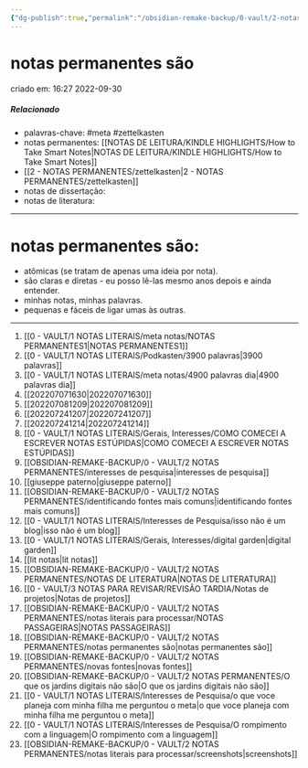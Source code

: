 ```yaml
---
{"dg-publish":true,"permalink":"/obsidian-remake-backup/0-vault/2-notas-permanentes/notas-permanentes-sao/","tags":["permanente","meta","zettelkasten"],"dgHomeLink":true,"dgShowLocalGraph":true,"dgShowFileTree":true,"dgEnableSearch":true,"noteIcon":""}
---
```


# notas permanentes são
criado em: 16:27 2022-09-30

##### Relacionado
- palavras-chave:  #meta #zettelkasten 
- notas permanentes: [[NOTAS DE LEITURA/KINDLE HIGHLIGHTS/How to Take Smart Notes\|NOTAS DE LEITURA/KINDLE HIGHLIGHTS/How to Take Smart Notes]]
- [[2 - NOTAS PERMANENTES/zettelkasten\|2 - NOTAS PERMANENTES/zettelkasten]]
- notas de dissertação:
- notas de literatura: 

---
# notas permanentes são:
- atômicas (se tratam de apenas uma ideia por nota).
- são claras e diretas - eu posso lê-las mesmo anos depois e ainda entender.
- minhas notas, minhas palavras.
- pequenas e fáceis de ligar umas às outras.
---
1. [[0 - VAULT/1 NOTAS LITERAIS/meta notas/NOTAS PERMANENTES1\|NOTAS PERMANENTES1]]
2. [[0 - VAULT/1 NOTAS LITERAIS/Podkasten/3900 palavras\|3900 palavras]]
3. [[0 - VAULT/1 NOTAS LITERAIS/meta notas/4900 palavras dia\|4900 palavras dia]]
4. [[202207071630\|202207071630]]
5. [[202207081209\|202207081209]]
6. [[202207241207\|202207241207]]
7. [[202207241214\|202207241214]]
8. [[0 - VAULT/1 NOTAS LITERAIS/Gerais, Interesses/COMO COMECEI A ESCREVER NOTAS ESTÚPIDAS\|COMO COMECEI A ESCREVER NOTAS ESTÚPIDAS]]
9. [[OBSIDIAN-REMAKE-BACKUP/0 - VAULT/2 NOTAS PERMANENTES/interesses de pesquisa\|interesses de pesquisa]]
10. [[giuseppe paterno\|giuseppe paterno]]
11. [[OBSIDIAN-REMAKE-BACKUP/0 - VAULT/2 NOTAS PERMANENTES/identificando fontes mais comuns\|identificando fontes mais comuns]]
12. [[0 - VAULT/1 NOTAS LITERAIS/Interesses de Pesquisa/isso não é um blog\|isso não é um blog]]
13. [[0 - VAULT/1 NOTAS LITERAIS/Gerais, Interesses/digital garden\|digital garden]]
14. [[lit notas\|lit notas]]
15. [[OBSIDIAN-REMAKE-BACKUP/0 - VAULT/2 NOTAS PERMANENTES/NOTAS DE LITERATURA\|NOTAS DE LITERATURA]]
16. [[0 - VAULT/3 NOTAS PARA REVISAR/REVISÃO TARDIA/Notas de projetos\|Notas de projetos]]
17. [[OBSIDIAN-REMAKE-BACKUP/0 - VAULT/2 NOTAS PERMANENTES/notas literais para processar/NOTAS PASSAGEIRAS\|NOTAS PASSAGEIRAS]]
18. [[OBSIDIAN-REMAKE-BACKUP/0 - VAULT/2 NOTAS PERMANENTES/notas permanentes são\|notas permanentes são]]
19. [[OBSIDIAN-REMAKE-BACKUP/0 - VAULT/2 NOTAS PERMANENTES/novas fontes\|novas fontes]]
20. [[OBSIDIAN-REMAKE-BACKUP/0 - VAULT/2 NOTAS PERMANENTES/O que os jardins digitais não são\|O que os jardins digitais não são]]
21. [[0 - VAULT/1 NOTAS LITERAIS/Interesses de Pesquisa/o que voce planeja com minha filha me perguntou o meta\|o que voce planeja com minha filha me perguntou o meta]]
22. [[0 - VAULT/1 NOTAS LITERAIS/Interesses de Pesquisa/O rompimento com a linguagem\|O rompimento com a linguagem]]
23. [[OBSIDIAN-REMAKE-BACKUP/0 - VAULT/2 NOTAS PERMANENTES/notas literais para processar/screenshots\|screenshots]]

